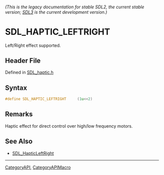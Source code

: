 ###### (This is the legacy documentation for stable SDL2, the current stable version; [SDL3](https://wiki.libsdl.org/SDL3/) is the current development version.)
# SDL_HAPTIC_LEFTRIGHT

Left/Right effect supported.

## Header File

Defined in [SDL_haptic.h](https://github.com/libsdl-org/SDL/blob/SDL2/include/SDL_haptic.h)

## Syntax

```c
#define SDL_HAPTIC_LEFTRIGHT     (1u<<2)
```

## Remarks

Haptic effect for direct control over high/low frequency motors.

## See Also

- [SDL_HapticLeftRight](SDL_HapticLeftRight)

----
[CategoryAPI](CategoryAPI), [CategoryAPIMacro](CategoryAPIMacro)

